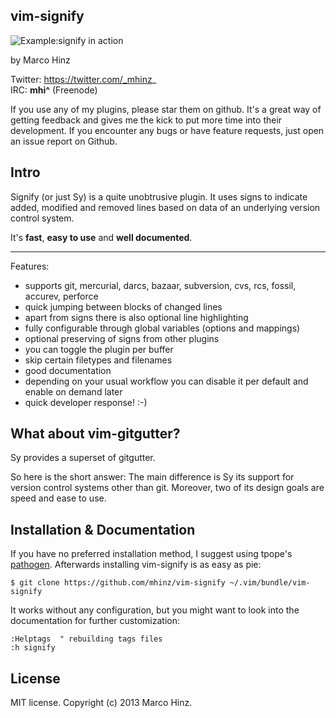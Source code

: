 vim-signify
-----------

![Example:signify in action](https://github.com/mhinz/vim-signify/raw/master/signify.gif)

by Marco Hinz

Twitter: https://twitter.com/_mhinz_  
IRC: __mhi^__ (Freenode)

If you use any of my plugins, please star them on github. It's a great way of
getting feedback and gives me the kick to put more time into their development.
If you encounter any bugs or have feature requests, just open an issue report on
Github.

Intro
-----

Signify (or just Sy) is a quite unobtrusive plugin. It uses signs to indicate
added, modified and removed lines based on data of an underlying version
control system.

It's __fast__, __easy to use__ and __well documented__.

---

Features:

- supports git, mercurial, darcs, bazaar, subversion, cvs, rcs, fossil, accurev,
  perforce
- quick jumping between blocks of changed lines
- apart from signs there is also optional line highlighting
- fully configurable through global variables (options and mappings)
- optional preserving of signs from other plugins
- you can toggle the plugin per buffer
- skip certain filetypes and filenames
- good documentation
- depending on your usual workflow you can disable it per default and enable on
  demand later
- quick developer response! :-)

What about vim-gitgutter?
-------------------------

Sy provides a superset of gitgutter.

So here is the short answer: The main difference is Sy its support for version
control systems other than git. Moreover, two of its design goals are speed and
ease to use.

Installation & Documentation
----------------------------

If you have no preferred installation method, I suggest using tpope's
[pathogen](https://github.com/tpope/vim-pathogen). Afterwards installing
vim-signify is as easy as pie:

    $ git clone https://github.com/mhinz/vim-signify ~/.vim/bundle/vim-signify

It works without any configuration, but you might want to look into the
documentation for further customization:

    :Helptags  " rebuilding tags files
    :h signify

License
-------

MIT license. Copyright (c) 2013 Marco Hinz.
